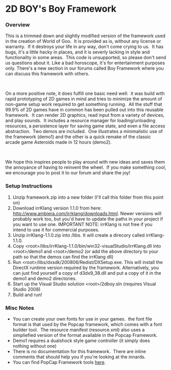 <html>

<body>
<h1>2D BOY's Boy Framework</h1>

<h3>Overview</h3>


This is a trimmed down and slightly modified version of the framework
used in the
creation of World of Goo. &nbsp;It is provided as is, without any
license or warranty. &nbsp;If it destroys your life in any way,
don't
come crying to us. &nbsp;It has bugs, it's a little hacky in
places,
and it is severly lacking in style and functionality in some areas.
&nbsp;This code is unsupported, so please don't send us questions
about it.
Like a bad horoscope, it's for entertainment purposes only. There's a
new section in our forums called Boy Framework where
you can discuss this framework with others.<br>


<br>


On a more positive note, it does fulfill one basic need well:
&nbsp;it was build with rapid prototyping of 2D games in mind and
tries to minimize the amount of non-game setup work required to get
something running. &nbsp;All the stuff that 99.9% of 2D games have
in
common has been pulled out into this reusable framework.
&nbsp;It&nbsp;can render 2D graphics, read input from a variety
of
devices, and play sounds. &nbsp;It includes a resource manager for
loading/unloading resources, a
persistence layer for saving game state, and even a file access
abstraction. &nbsp;Two demos are included. &nbsp;One
illustrates a
minimalistic use of the framework (demo1) and the other is a quick
remake of the classic arcade game Asteroids made in 12 hours (demo2).<br>


<br>


We hope this inspires people to play around with new ideas and saves
them the annoyance of having to reinvent the wheel. &nbsp;If you
make
something cool, we encourage you to post it to our forum and share the
joy!<br>


<h3>Setup Instructions</h3>


<ol>


  <li>Unzip framework.zip into a new folder (I'll call this
folder <root> from this point on)</root></li>


  <li><root>Download irrKlang version 1.1.0 from here:
    <a href="http://www.ambiera.com/irrklang/downloads.html">http://www.ambiera.com/irrklang/downloads.html</a>.
Newer versions will
probably work too, but you'd have to update the paths in your project
if you want to use one. IMPORTANT NOTE: irrKlang is not free if you
intend to use it for commercial purposes.</root></li>


  <li><root>Unzip irrKlang-1.1.0.zip into <root>/libs.
It will create a direcory called irrKlang-1.1.0.</root></root></li>


  <li><root><root>Copy <root>&lt;root&gt;/libs/irrKlang-1.1.0/bin/win32-visualStudio/irrKlang.dll
into </root></root></root>&lt;root&gt;<root><root><root><root>/demo1
and <root></root></root></root></root></root>&lt;root&gt;<root><root><root><root><root>/demo2
(or add the above
directory to your path so that the demos can find the irrKlang dll)</root></root></root></root></root></li>


  <li><root><root><root><root><root>Run
    <root></root></root></root></root></root></root>&lt;root&gt;<root><root><root><root><root><root>/libs/dxsdk/200806/Redist/DXSetup.exe.
This will install the DirectX runtime version required by the
framework. Alternatively, you can just find yourself a copy of
d3dx9_38.dll and put a copy of it in the demo1 and demo2 directories.</root></root></root></root></root></root></li>


  <li><root><root><root><root><root><root>Start
up the Visual Studio solution &lt;root&gt;/2dboy.sln (requires Visual
Studio 2008)</root></root></root></root></root></root></li>


  <li><root><root><root><root><root><root>Build
and run!</root></root></root></root></root></root></li>


</ol>
<h3>Misc Notes</h3>
<ul>
  <li>You can create your own fonts for use in
your games. &nbsp;the font file format is that used by the Popcap
framework, which comes with a font builder tool. &nbsp;The resource
manifest (resource.xml) also uses a simpliefied version of the format
available in the Popcap Framework.</li>
  <li>Demo1 requires a dualshock style game controller (it simply does nothing without one)</li>
  <li>There is no documentation for this framework. &nbsp;There are
inline comments that should help you if you're looking at the innards.</li>
  <li>You can find PopCap Framework tools <a href="https://github.com/MlgmXyysd/PopCap-Games-Open-Source#tools">here</a>.</li>
</ul>


</body>
</html>

